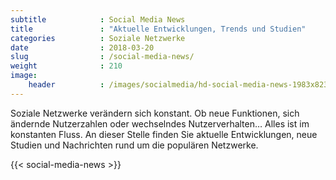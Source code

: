 ```yaml
---
subtitle            : Social Media News
title               : "Aktuelle Entwicklungen, Trends und Studien"
categories          : Soziale Netzwerke
date                : 2018-03-20
slug                : /social-media-news/
weight              : 210
image:
    header          : /images/socialmedia/hd-social-media-news-1983x823.jpg
---
```

Soziale Netzwerke verändern sich konstant. Ob neue Funktionen, sich
ändernde Nutzerzahlen oder wechselndes Nutzerverhalten… Alles ist im
konstanten Fluss. An dieser Stelle finden Sie aktuelle Entwicklungen,
neue Studien und Nachrichten rund um die populären Netzwerke.
<!--more-->

{{< social-media-news >}}

